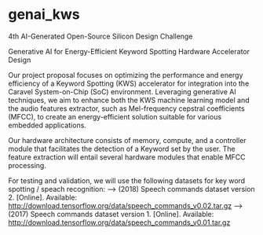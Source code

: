# genai_kws
4th AI-Generated Open-Source Silicon Design Challenge

Generative AI for Energy-Efficient Keyword Spotting Hardware Accelerator Design

Our project proposal focuses on optimizing the performance and energy efficiency of a Keyword Spotting (KWS) accelerator for integration into the Caravel System-on-Chip (SoC) environment. Leveraging generative AI techniques, we aim to enhance both the KWS machine learning model and the audio features extractor, such as Mel-frequency cepstral coefficients (MFCC), to create an energy-efficient solution suitable for various embedded applications.

Our hardware architecture consists of memory, compute, and a controller module that facilitates the detection of a Keyword set by the user. The feature extraction will entail several hardware modules that enable MFCC processing.

For testing and validation, we will use the following datasets for key word spotting / speach recognition:
--> (2018) Speech commands dataset version 2. [Online]. Available: http://download.tensorflow.org/data/speech_commands_v0.02.tar.gz
--> (2017) Speech commands dataset version 1. [Online]. Available: http://download.tensorflow.org/data/speech_commands_v0.01.tar.gz
